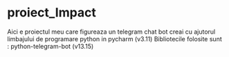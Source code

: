 # proiect_Impact
Aici e proiectul meu care figureaza un telegram chat bot creai cu ajutorul limbajului de programare python in pycharm (v3.11)
Bibliotecile folosite sunt : python-telegram-bot (v13.15)

